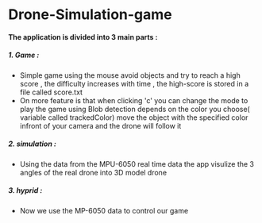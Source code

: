 # Drone-Simulation-game

#### The application is divided into 3 main parts : 

##### 1. Game : 
   - Simple game using the mouse avoid objects and try to reach a high score , the difficulty increases with time , the high-score is stored in a file called score.txt
   - On more feature is that when clicking 'c' you can change the mode to play the game using Blob detection depends on the color you choose( variable called trackedColor) move the object with the specified color infront of your camera and the drone will follow it 

##### 2. simulation :
   - Using the data from the MPU-6050  real time data the app visulize the 3 angles of the real drone into 3D model drone

##### 3. hyprid : 
   - Now we use the MP-6050 data to control our game 

